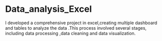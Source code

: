 # Data_analysis_Excel
I developed a comprehensive project in excel,creating multiple dashboard and tables to analyze the data .This process involved several stages, including data processing ,data cleaning and data visualization.
